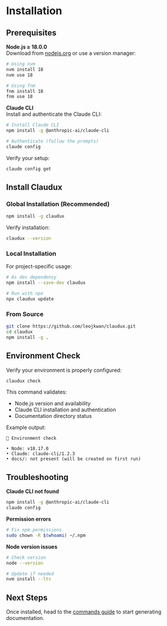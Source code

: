 # Installation

## Prerequisites

**Node.js ≥ 18.0.0**  
Download from [nodejs.org](https://nodejs.org/) or use a version manager:

```bash
# Using nvm
nvm install 18
nvm use 18

# Using fnm
fnm install 18
fnm use 18
```

**Claude CLI**  
Install and authenticate the Claude CLI:

```bash
# Install Claude CLI
npm install -g @anthropic-ai/claude-cli

# Authenticate (follow the prompts)
claude config
```

Verify your setup:
```bash
claude config get
```

## Install Claudux

### Global Installation (Recommended)

```bash
npm install -g claudux
```

Verify installation:
```bash
claudux --version
```

### Local Installation

For project-specific usage:

```bash
# As dev dependency
npm install --save-dev claudux

# Run with npx
npx claudux update
```

### From Source

```bash
git clone https://github.com/leojkwan/claudux.git
cd claudux
npm install -g .
```

## Environment Check

Verify your environment is properly configured:

```bash
claudux check
```

This command validates:
- Node.js version and availability
- Claude CLI installation and authentication
- Documentation directory status

Example output:
```
🔎 Environment check

• Node: v18.17.0
• Claude: claude-cli/1.2.3
• docs/: not present (will be created on first run)
```

## Troubleshooting

**Claude CLI not found**
```bash
npm install -g @anthropic-ai/claude-cli
claude config
```

**Permission errors**
```bash
# Fix npm permissions
sudo chown -R $(whoami) ~/.npm
```

**Node version issues**
```bash
# Check version
node --version

# Update if needed
nvm install --lts
```

## Next Steps

Once installed, head to the [commands guide](/guide/commands) to start generating documentation.